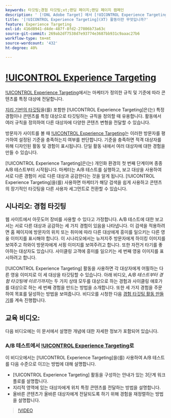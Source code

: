 ```yaml
---
keywords: 타깃팅;경험 타깃팅;xt;랜딩 페이지;랜딩 페이지 캠페인
description: ' [!DNL Adobe Target] 에서 [!UICONTROL Experience Targeting](XT) 활동을 사용하여 마케터가 정의한 규칙 및 기준에 따라 특정 대상에게 콘텐츠를 전달하는 방법을 알아봅니다.'
title: '[!UICONTROL Experience Targeting](XT) 활동이란 무엇입니까?'
feature: Experience Targeting
exl-id: 416d8941-d4de-487f-8fd2-27806b73a63c
source-git-commit: 269ab2df7538d7e93774e3687bb931c9aaac27b6
workflow-type: tm+mt
source-wordcount: '432'
ht-degree: 40%

---
```


# [!UICONTROL Experience Targeting](XT)

[!UICONTROL Experience Targeting](XT)에서는 마케터가 정의한 규칙 및 기준에 따라 콘텐츠를 특정 대상에 전달합니다.

[지리 기반의 타깃팅](/help/main/c-target/c-audiences/c-target-rules/geo.md)을(를) 포함한 [!UICONTROL Experience Targeting]은(는) 특정 경험이나 콘텐츠를 특정 대상으로 타깃팅하는 규칙을 정의할 때 유용합니다. 활동에서 여러 규칙을 정의하여 다른 대상자에 다양한 콘텐츠 변형을 전달할 수 있습니다.

방문자가 사이트를 볼 때 [!UICONTROL Experience Targeting](XT)는 이러한 방문자를 평가하여 설정된 기준을 충족하는지 여부를 판단합니다. 기준을 충족하면 적격 대상자를 위해 디자인된 활동 및 경험이 표시됩니다. 단일 활동 내에서 여러 대상자에 대한 경험을 만들 수 있습니다.

[!UICONTROL Experience Targeting]은(는) 개인화 환경의 첫 번째 단계이며 종종 A/B 테스트부터 시작됩니다. 마케터는 A/B 테스트를 실행하고, 보고 대상을 사용하여 서로 다른 경험이 서로 다른 대상과 공감한다는 것을 알게 됩니다. [!UICONTROL Experience Targeting]을(를) 사용하면 마케터가 해당 검색을 쉽게 사용하고 콘텐츠의 장기적인 타깃팅을 다른 사용자 세그먼트로 전환할 수 있습니다.

## 시나리오: 경험 타깃팅

웹 사이트에서 아웃도어 장비를 사용할 수 있다고 가정합니다. A/B 테스트에 대한 보고서는 서로 다른 대상과 공감하는 세 가지 경험이 있음을 나타냅니다. 이 검색을 적용하려면 홈 페이지에 방문자의 위치 또는 취미에 따라 다른 대상에게 흥미를 일으키는 다른 영웅 이미지를 표시해야 합니다. 이 시나리오에서는 뉴저지주 방문자에게 하이킹 이미지를 보여주고 하와이 방문자에게 서핑 이미지를 보여주려고 합니다. 또한 자전거 타기를 좋아하는 대상자도 있습니다. 사이클링 고객에 흥미를 일으키는 세 번째 영웅 이미지를 표시하려고 합니다.

[!UICONTROL Experience Targeting] 활동을 사용하면 각 대상자에게 어필하는 다른 영웅 이미지로 이 세 대상을 타깃팅할 수 있습니다. 아래 비디오, *A/B 테스트부터 경험 타깃팅에 이르기까지*&#x200B;는 두 가지 상태 모두를 대상으로 하는 경험과 사이클링 애호가를 대상으로 하는 세 번째 경험을 만드는 방법을 소개합니다. 또한 세 가지 경험을 주문하여 목표를 달성하는 방법을 보여줍니다. 비디오를 시청한 다음 [경험 타깃팅 활동 만들기](/help/main/c-activities/t-experience-target/t-xt-create/xt-create.md)를 계속 진행합니다.

## 교육 비디오:

다음 비디오에는 이 문서에서 설명한 개념에 대한 자세한 정보가 포함되어 있습니다.

### A/B 테스트에서 [!UICONTROL Experience Targeting](으)로

이 비디오에서는 [!UICONTROL Experience Targeting]을(를) 사용하여 A/B 테스트를 다음 수준으로 이끄는 방법에 대해 설명합니다.

* [!UICONTROL Experience Targeting] 활동을 구성하는 안내가 있는 3단계 워크플로를 설명합니다.
* 지리적 영역에 있는 대상자에게 위치 특정 콘텐츠를 전달하는 방법을 설명합니다.
* 올바른 콘텐츠가 올바른 대상자에게 전달되도록 하기 위해 경험을 재정렬하는 방법을 설명합니다.

>[!VIDEO](https://video.tv.adobe.com/v/22418/)
